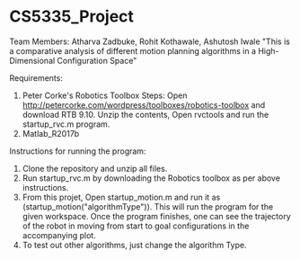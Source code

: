 # CS5335_Project

Team Members:
Atharva Zadbuke, Rohit Kothawale, Ashutosh Iwale
"This is a comparative analysis of different motion planning algorithms in a High-Dimensional Configuration Space"



Requirements:
1. Peter Corke's Robotics Toolbox
Steps: Open http://petercorke.com/wordpress/toolboxes/robotics-toolbox
and download RTB 9.10. Unzip the contents, Open rvctools and 
run the startup_rvc.m program.
2. Matlab_R2017b

Instructions for running the program:
1. Clone the repository and unzip all files.
2. Run startup_rvc.m by downloading the Robotics toolbox as 
per above instructions. 
3. From this projet, Open startup_motion.m and run it as 
(startup_motion("algorithmType")). This will run the program 
for the given workspace. Once the program finishes, one 
can see the trajectory of the robot in moving from start
to goal configurations in the accompanying plot.
4. To test out other algorithms, just change the algorithm Type.
